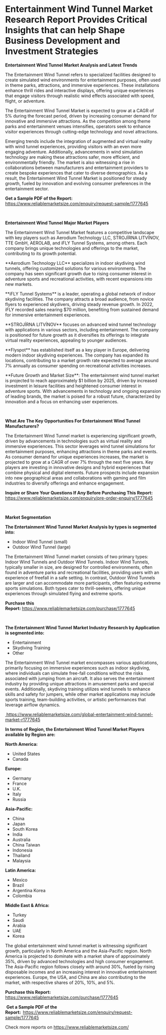 <p><h1>Entertainment Wind Tunnel Market Research Report Provides Critical Insights that can help Shape Business Development and Investment Strategies</h1></p><p><strong>Entertainment Wind Tunnel Market Analysis and Latest Trends</strong></p>
<p><p>The Entertainment Wind Tunnel refers to specialized facilities designed to create simulated wind environments for entertainment purposes, often used in theme parks, attractions, and immersive experiences. These installations enhance thrill rides and interactive displays, offering unique experiences that engage visitors through realistic wind effects associated with speed, flight, or adventure.</p><p>The Entertainment Wind Tunnel Market is expected to grow at a CAGR of 5% during the forecast period, driven by increasing consumer demand for innovative and immersive attractions. As the competition among theme parks and entertainment venues intensifies, operators seek to enhance visitor experiences through cutting-edge technology and novel attractions. </p><p>Emerging trends include the integration of augmented and virtual reality with wind tunnel experiences, providing visitors with an even more engaging adventure. Additionally, advancements in wind simulation technology are making these attractions safer, more efficient, and environmentally friendly. The market is also witnessing a rise in collaborations between manufacturers and entertainment providers to create bespoke experiences that cater to diverse demographics. As a result, the Entertainment Wind Tunnel Market is positioned for steady growth, fueled by innovation and evolving consumer preferences in the entertainment sector.</p></p>
<p><strong>Get a Sample PDF of the Report:&nbsp;</strong> <a href="https://www.reliablemarketsize.com/enquiry/request-sample/1777645?utm_campaign=1103&utm_medium=2&utm_source=Github&utm_content=ia&utm_term=27022025&utm_id=entertainment-wind-tunnel">https://www.reliablemarketsize.com/enquiry/request-sample/1777645</a></p>
<p>&nbsp;</p>
<p><strong>Entertainment Wind Tunnel Major Market Players</strong></p>
<p><p>The Entertainment Wind Tunnel Market features a competitive landscape with key players such as Aerodium Technology LLC, STROJÍRNA LITVÍNOV, TTE GmbH, AEROLAB, and iFLY Tunnel Systems, among others. Each company brings unique technologies and offerings to the market, contributing to its growth potential.</p><p>**Aerodium Technology LLC** specializes in indoor skydiving wind tunnels, offering customized solutions for various environments. The company has seen significant growth due to rising consumer interest in adventure sports and recreational activities, with recent expansions into new markets.</p><p>**iFLY Tunnel Systems** is a leader, operating a global network of indoor skydiving facilities. The company attracts a broad audience, from novice flyers to experienced skydivers, driving steady revenue growth. In 2022, iFLY recorded sales nearing $70 million, benefiting from sustained demand for immersive entertainment experiences.</p><p>**STROJÍRNA LITVÍNOV** focuses on advanced wind tunnel technology with applications in various sectors, including entertainment. The company is positioned for future growth as it diversifies its offerings to integrate virtual reality experiences, appealing to younger audiences.</p><p>**Flyspot** has established itself as a key player in Europe, delivering modern indoor skydiving experiences. The company has expanded its locations, contributing to a market growth rate expected to average around 7% annually as consumer spending on recreational activities increases.</p><p>**Future Growth and Market Size**: The entertainment wind tunnel market is projected to reach approximately $1 billion by 2025, driven by increased investment in leisure facilities and heightened consumer interest in adventure sports. With advancements in technology and ongoing expansion of leading brands, the market is poised for a robust future, characterized by innovation and a focus on enhancing user experiences.</p></p>
<p>&nbsp;</p>
<p><strong>What Are The Key Opportunities For Entertainment Wind Tunnel Manufacturers?</strong></p>
<p><p>The Entertainment Wind Tunnel market is experiencing significant growth, driven by advancements in technologies such as virtual reality and immersive experiences. This sector leverages wind tunnel simulations for entertainment purposes, enhancing attractions in theme parks and events. As consumer demand for unique experiences increases, the market is projected to grow at a CAGR of over 7% through the next five years. Key players are investing in innovative designs and hybrid experiences that combine physical and digital elements. Future prospects include expansion into new geographical areas and collaborations with gaming and film industries to diversify offerings and enhance engagement.</p></p>
<p><strong>Inquire or Share Your Questions If Any Before Purchasing This Report:</strong> <a href="https://www.reliablemarketsize.com/enquiry/pre-order-enquiry/1777645?utm_campaign=1103&utm_medium=2&utm_source=Github&utm_content=ia&utm_term=27022025&utm_id=entertainment-wind-tunnel">https://www.reliablemarketsize.com/enquiry/pre-order-enquiry/1777645</a></p>
<p>&nbsp;</p>
<p><strong>Market Segmentation</strong></p>
<p><strong>The Entertainment Wind Tunnel Market Analysis by types is segmented into:</strong></p>
<p><ul><li>Indoor Wind Tunnel (small)</li><li>Outdoor Wind Tunnel (large)</li></ul></p>
<p><p>The Entertainment Wind Tunnel market consists of two primary types: Indoor Wind Tunnels and Outdoor Wind Tunnels. Indoor Wind Tunnels, typically smaller in size, are designed for controlled environments, often found in adventure parks and recreational facilities, providing users with an experience of freefall in a safe setting. In contrast, Outdoor Wind Tunnels are larger and can accommodate more participants, often featuring extreme sports simulations. Both types cater to thrill-seekers, offering unique experiences through simulated flying and extreme sports.</p></p>
<p><strong>Purchase this Report:&nbsp;</strong><a href="https://www.reliablemarketsize.com/purchase/1777645?utm_campaign=1103&utm_medium=2&utm_source=Github&utm_content=ia&utm_term=27022025&utm_id=entertainment-wind-tunnel">https://www.reliablemarketsize.com/purchase/1777645</a></p>
<p>&nbsp;</p>
<p><strong>The Entertainment Wind Tunnel Market Industry Research by Application is segmented into:</strong></p>
<p><ul><li>Entertainment</li><li>Skydiving Training</li><li>Other</li></ul></p>
<p><p>The Entertainment Wind Tunnel market encompasses various applications, primarily focusing on immersive experiences such as indoor skydiving, where individuals can simulate free-fall conditions without the risks associated with jumping from an aircraft. It also serves the entertainment industry by providing unique attractions in amusement parks and special events. Additionally, skydiving training utilizes wind tunnels to enhance skills and safety for jumpers, while other market applications may include sports training, team-building activities, or artistic performances that leverage airflow dynamics.</p></p>
<p><a href="https://www.reliablemarketsize.com/global-entertainment-wind-tunnel-market-r1777645?utm_campaign=1103&utm_medium=2&utm_source=Github&utm_content=ia&utm_term=27022025&utm_id=entertainment-wind-tunnel">&nbsp;https://www.reliablemarketsize.com/global-entertainment-wind-tunnel-market-r1777645</a></p>
<p><strong>In terms of Region, the Entertainment Wind Tunnel Market Players available by Region are:</strong></p>
<p>
    <p> <strong> North America: </strong>
        <ul>
            <li>United States</li>
            <li>Canada</li>
        </ul>
        </p> 
    <p> <strong> Europe: </strong>
        <ul>
            <li>Germany</li>
            <li>France</li>
            <li>U.K.</li>
            <li>Italy</li>
            <li>Russia</li>
        </ul>
        </p> 
    <p> <strong> Asia-Pacific: </strong>
        <ul>
            <li>China</li>
            <li>Japan</li>
            <li>South Korea</li>
            <li>India</li>
            <li>Australia</li>
            <li>China Taiwan</li>
            <li>Indonesia</li>
            <li>Thailand</li>
            <li>Malaysia</li>
        </ul>
        </p> 
    <p> <strong> Latin America: </strong>
        <ul>
            <li>Mexico</li>
            <li>Brazil</li>
            <li>Argentina Korea</li>
            <li>Colombia</li>
        </ul>
        </p> 
    <p> <strong> Middle East & Africa: </strong>
        <ul>
            <li>Turkey</li>
            <li>Saudi</li>
            <li>Arabia</li>
            <li>UAE</li>
            <li>Korea</li>
        </ul>
    </p>
    </p>
<p><p>The global entertainment wind tunnel market is witnessing significant growth, particularly in North America and the Asia-Pacific region. North America is projected to dominate with a market share of approximately 35%, driven by advanced technologies and high consumer engagement. The Asia-Pacific region follows closely with around 30%, fueled by rising disposable incomes and an increasing interest in innovative entertainment experiences. Europe, the USA, and China are also contributing to the market, with respective shares of 20%, 10%, and 5%.</p></p>
<p><strong>Purchase this Report: </strong><a href="https://www.reliablemarketsize.com/purchase/1777645?utm_campaign=1103&utm_medium=2&utm_source=Github&utm_content=ia&utm_term=27022025&utm_id=entertainment-wind-tunnel">https://www.reliablemarketsize.com/purchase/1777645</a></p>
<p>&nbsp;<strong>Get a Sample PDF of the Report:&nbsp;&nbsp;</strong><a href="https://www.reliablemarketsize.com/enquiry/request-sample/1777645?utm_campaign=1103&utm_medium=2&utm_source=Github&utm_content=ia&utm_term=27022025&utm_id=entertainment-wind-tunnel">https://www.reliablemarketsize.com/enquiry/request-sample/1777645</a></p>
<p><strong></strong></p>
<p>Check more reports on <a href="https://www.reliablemarketsize.com/?utm_campaign=1103&utm_medium=2&utm_source=Github&utm_content=ia&utm_term=27022025&utm_id=entertainment-wind-tunnel">https://www.reliablemarketsize.com/</a></p>
